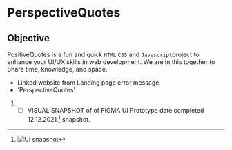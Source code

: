 # PerspectiveQuotes

## Objective
PositiveQuotes is a fun and quick <code>HTML</code> <code>CSS</code> and <code>Javascript</code>project to enhance your UI/UX skills in web development. 
We are in this together to Share time, knowledge, and space.


 - Linked website from Landing page error message
 - 'PerspectiveQuotes' 
1. - [ ] VISUAL SNAPSHOT of of FIGMA UI Prototype date completed 12.12.2021,[^1] snapshot.
[^1]: ![UI snapshot](https://github.com/TWOdunlami/PerspectiveQuotes/blob/localdev/images/snapshot12122021.png)